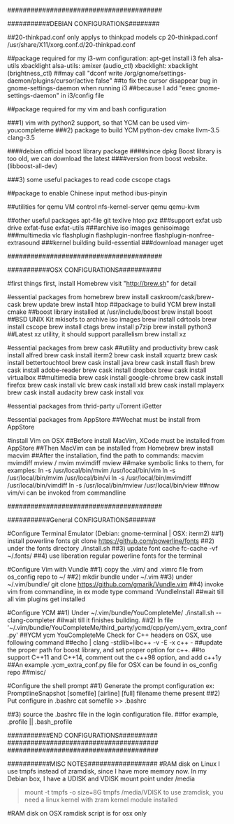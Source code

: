 ########################################

###########DEBIAN CONFIGURATIONS########

##20-thinkpad.conf only applys to thinkpad models
cp 20-thinkpad.conf /usr/share/X11/xorg.conf.d/20-thinkpad.conf

##package required for my i3-wm configuration:
apt-get install i3 feh alsa-utils xbacklight
alsa-utils: amixer (audio_ctl)
xbacklight: xbacklight (brightness_ctl)
##may call "dconf write /org/gnome/settings-daemon/plugins/cursor/active false"
##to fix the cursor disappear bug in gnome-settings-daemon when running i3
##because I add "exec gnome-settings-daemon" in i3/config file


##package required for my vim and bash configuration

###1) vim with python2 support, so that YCM can be used
vim-youcompleteme
###2) package to build YCM
python-dev cmake llvm-3.5 clang-3.5

####debian official boost library package
####since dpkg Boost library is too old, we can download the latest
####version from boost website.
(libboost-all-dev)

###3) some useful packages to read code
cscope ctags

##package to enable Chinese input method
ibus-pinyin

##utilities for qemu VM control
nfs-kernel-server qemu qemu-kvm

##other useful packages
apt-file
git
texlive
htop
pxz
###support exfat usb drive
exfat-fuse exfat-utils
###archive iso images
genisoimage
###multimedia
vlc flashplugin flashplugin-nonfree flashplugin-nonfree-extrasound
###kernel building
build-essential
###download manager
uget


########################################

###########OSX CONFIGURATIONS###########

#first things first, install Homebrew
visit "http://brew.sh" for detail

#essential packages from homebrew
brew install caskroom/cask/brew-cask
brew update
brew install htop
##package to build YCM
brew install cmake
##boost library installed at /usr/include/boost
brew install boost
##BSD UNIX Kit mkisofs to archive iso images
brew install cdrtools
brew install cscope
brew install ctags
brew install p7zip
brew install python3
##Latest xz utility, it should support parallelism
brew install xz

#essential packages from brew cask
##utility and productivity
brew cask install alfred
brew cask install iterm2
brew cask install xquartz
brew cask install bettertouchtool
brew cask install java
brew cask install flash
brew cask install adobe-reader
brew cask install dropbox
brew cask install virtualbox
##multimedia
brew cask install google-chrome
brew cask install firefox
brew cask install vlc
brew cask install xld
brew cask install mplayerx
brew cask install audacity
brew cask install vox

#essential packages from thrid-party
uTorrent
iGetter

#essential packages from AppStore
##Wechat must be install from AppStore

#install Vim on OSX
##Before install MacVim, XCode must be installed from AppStore
##Then MacVim can be installed from Homebrew
brew install macvim
##After the installation, find the path to commands:
macvim mvimdiff mview / mvim mvimdiff mview
##make symbolic links to them, for examples:
ln -s /usr/local/bin/mvim /usr/local/bin/vim
ln -s /usr/local/bin/mvim /usr/local/bin/vi
ln -s /usr/local/bin/mvimdiff /usr/local/bin/vimdiff
ln -s /usr/local/bin/mview /usr/local/bin/view
##now vim/vi can be invoked from commandline




########################################

###########General CONFIGURATIONS#######

#Configure Terminal Emulator (Debian: gnome-terminal | OSX: iterm2)
##1) install powerline fonts
git clone https://github.com/powerline/fonts
##2) under the fonts directory
./install.sh
##3) update font cache
fc-cache -vf ~/.fonts/
##4) use liberation regular powerline fonts for the terminal

#Configure Vim with Vundle
##1) copy the .vim/ and .vimrc file from os_config repo to ~/
##2) mkdir bundle under ~/.vim
##3) under ~/.vim/bundle/
git clone https://github.com/gmarik/Vundle.vim
##4) invoke vim from commandline, in ex mode type command
:VundleInstall
##wait till all vim plugins get installed

#Configure YCM
##1) Under ~/.vim/bundle/YouCompleteMe/
./install.sh --clang-completer
##wait till it finishes building.
##2) In file
'~/.vim/bundle/YouCompleteMe/third_party/ycmd/cpp/ycm/.ycm_extra_conf.py'
##YCM ycm YouCompleteMe Check for C++ headers on OSX, use following command
##echo | clang -stdlib=libc++ -v -E -x c++ -
##update the proper path for boost library, and set proper option for c++.
##to support C++11 and C++14, comment out the c++98 option, and add c++1y
##An example .ycm_extra_conf.py file for OSX can be found in os_config repo
##misc/

#Configure the shell prompt
##1) Generate the prompt configuration
ex:	PromptlineSnapshot	[somefile]	[airline]	[full]
												filename		theme			present
##2) Put configure in .bashrc
cat somefile >> .bashrc

##3) source the .bashrc file in the login configuration file.
##for example, .profile || .bash_profile



###########END CONFIGURATIONS##########
#######################################
#######################################



###########MISC NOTES##################
#RAM disk on Linux
I use tmpfs instead of zramdisk, since I have more memory now.
In my Debian box, I have a UDISK and VDISK mount point under /media
> mount -t tmpfs -o size=8G tmpfs /media/VDISK
to use zramdisk,
you need a linux kernel with zram kernel module installed

#RAM disk on OSX
ramdisk script is for osx only
